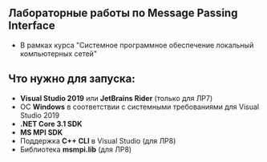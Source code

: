 ## Лабораторные работы по Message Passing Interface
- В рамках курса "Системное программное обеспечение локальный компьютерных сетей"

## Что нужно для запуска:
- **Visual Studio 2019** или **JetBrains Rider** (только для ЛР7)
- ОС **Windows** в соответствии с системными требованиями для Visual Studio 2019
- **.NET Core 3.1 SDK**
- **MS MPI SDK**
- Поддержка **C++ CLI** в Visual Studio (для ЛР8)
- Библиотека **msmpi.lib** (для ЛР8)
